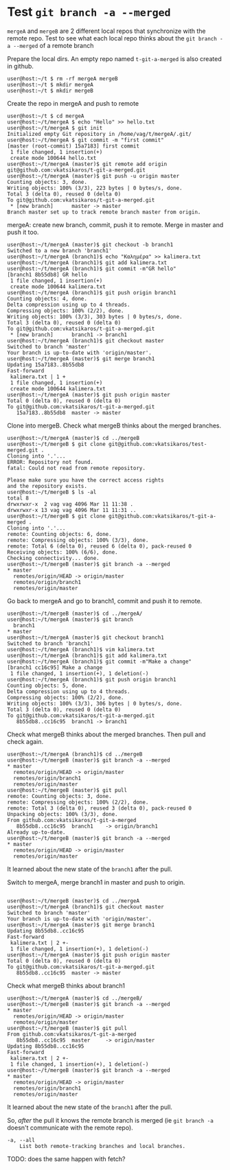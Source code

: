 # Test `git branch -a --merged`

`mergeA` and `mergeB` are 2 different local repos that synchronize with the remote repo. Test to see what each local repo thinks about the `git branch -a --merged` of a remote branch

Prepare the local dirs. An empty repo named `t-git-a-merged` is also created in github.
```
user@host:~/t $ rm -rf mergeA mergeB
user@host:~/t $ mkdir mergeA
user@host:~/t $ mkdir mergeB
```

Create the repo in mergeA and push to remote
```
user@host:~/t $ cd mergeA
user@host:~/t/mergeA $ echo "Hello" >> hello.txt
user@host:~/t/mergeA $ git init
Initialized empty Git repository in /home/vag/t/mergeA/.git/
user@host:~/t/mergeA $ git commit -m "first commit"
[master (root-commit) 15a7183] first commit
 1 file changed, 1 insertion(+)
 create mode 100644 hello.txt
user@host:~/t/mergeA (master)$ git remote add origin git@github.com:vkatsikaros/t-git-a-merged.git
user@host:~/t/mergeA (master)$ git push -u origin master
Counting objects: 3, done.
Writing objects: 100% (3/3), 223 bytes | 0 bytes/s, done.
Total 3 (delta 0), reused 0 (delta 0)
To git@github.com:vkatsikaros/t-git-a-merged.git
 * [new branch]      master -> master
Branch master set up to track remote branch master from origin.
```

mergeA: create new branch, commit, push it to remote. Merge in master and push it too.
```
user@host:~/t/mergeA (master)$ git checkout -b branch1
Switched to a new branch 'branch1'
user@host:~/t/mergeA (branch1)$ echo "Καλημέρα" >> kalimera.txt
user@host:~/t/mergeA (branch1)$ git add kalimera.txt
user@host:~/t/mergeA (branch1)$ git commit -m"GR hello"
[branch1 8b55db8] GR hello
 1 file changed, 1 insertion(+)
 create mode 100644 kalimera.txt
user@host:~/t/mergeA (branch1)$ git push origin branch1
Counting objects: 4, done.
Delta compression using up to 4 threads.
Compressing objects: 100% (2/2), done.
Writing objects: 100% (3/3), 303 bytes | 0 bytes/s, done.
Total 3 (delta 0), reused 0 (delta 0)
To git@github.com:vkatsikaros/t-git-a-merged.git
 * [new branch]      branch1 -> branch1
user@host:~/t/mergeA (branch1)$ git checkout master
Switched to branch 'master'
Your branch is up-to-date with 'origin/master'.
user@host:~/t/mergeA (master)$ git merge branch1
Updating 15a7183..8b55db8
Fast-forward
 kalimera.txt | 1 +
 1 file changed, 1 insertion(+)
 create mode 100644 kalimera.txt
user@host:~/t/mergeA (master)$ git push origin master
Total 0 (delta 0), reused 0 (delta 0)
To git@github.com:vkatsikaros/t-git-a-merged.git
   15a7183..8b55db8  master -> master
```

Clone into mergeB. Check what mergeB thinks about the merged branches.
```
user@host:~/t/mergeA (master)$ cd ../mergeB
user@host:~/t/mergeB $ git clone git@github.com:vkatsikaros/test-merged.git .
Cloning into '.'...
ERROR: Repository not found.
fatal: Could not read from remote repository.

Please make sure you have the correct access rights
and the repository exists.
user@host:~/t/mergeB $ ls -al
total 8
drwxrwxr-x  2 vag vag 4096 Mar 11 11:38 .
drwxrwxr-x 13 vag vag 4096 Mar 11 11:31 ..
user@host:~/t/mergeB $ git clone git@github.com:vkatsikaros/t-git-a-merged .
Cloning into '.'...
remote: Counting objects: 6, done.
remote: Compressing objects: 100% (3/3), done.
remote: Total 6 (delta 0), reused 6 (delta 0), pack-reused 0
Receiving objects: 100% (6/6), done.
Checking connectivity... done.
user@host:~/t/mergeB (master)$ git branch -a --merged
* master
  remotes/origin/HEAD -> origin/master
  remotes/origin/branch1
  remotes/origin/master
```

Go back to mergeA and go to branch1, commit and push it to remote.
```
user@host:~/t/mergeB (master)$ cd ../mergeA/
user@host:~/t/mergeA (master)$ git branch
  branch1
* master
user@host:~/t/mergeA (master)$ git checkout branch1
Switched to branch 'branch1'
user@host:~/t/mergeA (branch1)$ vim kalimera.txt
user@host:~/t/mergeA (branch1)$ git add kalimera.txt
user@host:~/t/mergeA (branch1)$ git commit -m"Make a change"
[branch1 cc16c95] Make a change
 1 file changed, 1 insertion(+), 1 deletion(-)
user@host:~/t/mergeA (branch1)$ git push origin branch1
Counting objects: 5, done.
Delta compression using up to 4 threads.
Compressing objects: 100% (2/2), done.
Writing objects: 100% (3/3), 306 bytes | 0 bytes/s, done.
Total 3 (delta 0), reused 0 (delta 0)
To git@github.com:vkatsikaros/t-git-a-merged.git
   8b55db8..cc16c95  branch1 -> branch1
```

Check what mergeB thinks about the merged branches. Then pull and check again.
```
user@host:~/t/mergeA (branch1)$ cd ../mergeB
user@host:~/t/mergeB (master)$ git branch -a --merged
* master
  remotes/origin/HEAD -> origin/master
  remotes/origin/branch1
  remotes/origin/master
user@host:~/t/mergeB (master)$ git pull
remote: Counting objects: 3, done.
remote: Compressing objects: 100% (2/2), done.
remote: Total 3 (delta 0), reused 3 (delta 0), pack-reused 0
Unpacking objects: 100% (3/3), done.
From github.com:vkatsikaros/t-git-a-merged
   8b55db8..cc16c95  branch1    -> origin/branch1
Already up-to-date.
user@host:~/t/mergeB (master)$ git branch -a --merged
* master
  remotes/origin/HEAD -> origin/master
  remotes/origin/master
```
It learned about the new state of the `branch1` after the pull.

Switch to mergeA, merge branch1 in master and push to origin.
```

user@host:~/t/mergeB (master)$ cd ../mergeA
user@host:~/t/mergeA (branch1)$ git checkout master
Switched to branch 'master'
Your branch is up-to-date with 'origin/master'.
user@host:~/t/mergeA (master)$ git merge branch1
Updating 8b55db8..cc16c95
Fast-forward
 kalimera.txt | 2 +-
 1 file changed, 1 insertion(+), 1 deletion(-)
user@host:~/t/mergeA (master)$ git push origin master
Total 0 (delta 0), reused 0 (delta 0)
To git@github.com:vkatsikaros/t-git-a-merged.git
   8b55db8..cc16c95  master -> master
```

Check what mergeB thinks about branch1
```
user@host:~/t/mergeA (master)$ cd ../mergeB/
user@host:~/t/mergeB (master)$ git branch -a --merged
* master
  remotes/origin/HEAD -> origin/master
  remotes/origin/master
user@host:~/t/mergeB (master)$ git pull
From github.com:vkatsikaros/t-git-a-merged
   8b55db8..cc16c95  master     -> origin/master
Updating 8b55db8..cc16c95
Fast-forward
 kalimera.txt | 2 +-
 1 file changed, 1 insertion(+), 1 deletion(-)
user@host:~/t/mergeB (master)$ git branch -a --merged
* master
  remotes/origin/HEAD -> origin/master
  remotes/origin/branch1
  remotes/origin/master
```
It learned about the new state of the `branch1` after the pull.

So, *after* the pull it knows the remote branch is merged (ie `git branch -a` doesn't communicate with the remote repo).
```
-a, --all
	List both remote-tracking branches and local branches.
```

TODO: does the same happen with fetch?
